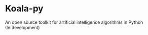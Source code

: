 # Koala-py
An open source toolkit for artificial intelligence algorithms in Python <br>
(In development)
